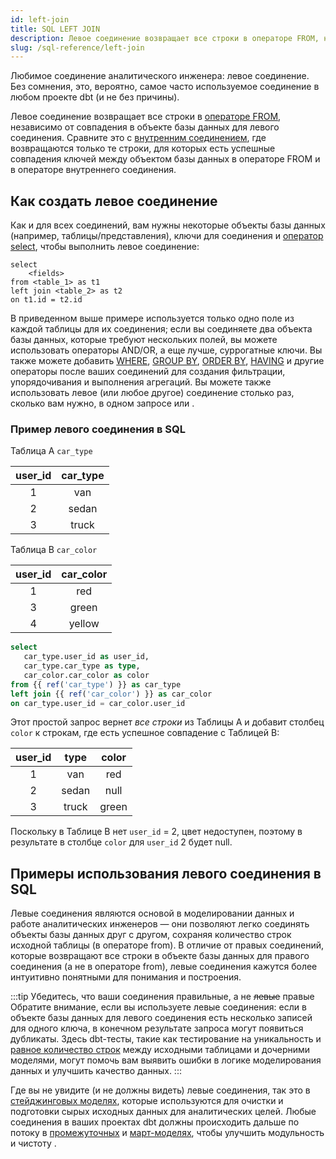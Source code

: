 ```yaml
---
id: left-join
title: SQL LEFT JOIN
description: Левое соединение возвращает все строки в операторе FROM, независимо от совпадения в объекте базы данных для левого соединения.
slug: /sql-reference/left-join
---
```


<head>
    <title>Работа с левыми соединениями в SQL</title>
</head>

Любимое соединение аналитического инженера: левое соединение. Без сомнения, это, вероятно, самое часто используемое соединение в любом проекте dbt (и не без причины).

Левое соединение возвращает все строки в [операторе FROM](/sql-reference/from), независимо от совпадения в объекте базы данных для левого соединения. Сравните это с [внутренним соединением](/sql-reference/inner-join), где возвращаются только те строки, для которых есть успешные совпадения ключей между объектом базы данных в операторе FROM и в операторе внутреннего соединения.

## Как создать левое соединение

Как и для всех соединений, вам нужны некоторые объекты базы данных (например, таблицы/представления), ключи для соединения и [оператор select](/sql-reference/select), чтобы выполнить левое соединение:

```
select
    <fields>
from <table_1> as t1
left join <table_2> as t2
on t1.id = t2.id 
```

В приведенном выше примере используется только одно поле из каждой таблицы для их соединения; если вы соединяете два объекта базы данных, которые требуют нескольких полей, вы можете использовать операторы AND/OR, а еще лучше, <Term id="surrogate-key">суррогатные ключи</Term>. Вы также можете добавить [WHERE](/sql-reference/where), [GROUP BY](/sql-reference/group-by), [ORDER BY](/sql-reference/order-by), [HAVING](/sql-reference/having) и другие операторы после ваших соединений для создания фильтрации, упорядочивания и выполнения агрегаций. Вы можете также использовать левое (или любое другое) соединение столько раз, сколько вам нужно, в одном запросе или <Term id="cte" />.

### Пример левого соединения в SQL

Таблица A `car_type`

| **user_id** | **car_type** |
|:---:|:---:|
| 1 | van |
| 2 | sedan |
| 3 | truck |

Таблица B `car_color`

| user_id | car_color |
|:---:|:---:|
| 1 | red |
| 3 | green |
| 4 | yellow |

```sql
select
   car_type.user_id as user_id,
   car_type.car_type as type,
   car_color.car_color as color
from {{ ref('car_type') }} as car_type
left join {{ ref('car_color') }} as car_color
on car_type.user_id = car_color.user_id
```

Этот простой запрос вернет *все строки* из Таблицы A и добавит столбец `color` к строкам, где есть успешное совпадение с Таблицей B:

| **user_id** | **type** | **color** |
|:---:|:---:|:---:|
| 1 | van | red |
| 2 | sedan | null |
| 3 | truck | green |

Поскольку в Таблице B нет `user_id` = 2, цвет недоступен, поэтому в результате в столбце `color` для `user_id` 2 будет null.

## Примеры использования левого соединения в SQL

Левые соединения являются основой в моделировании данных и работе аналитических инженеров — они позволяют легко соединять объекты базы данных друг с другом, сохраняя количество строк исходной таблицы (в операторе from). В отличие от правых соединений, которые возвращают все строки в объекте базы данных для правого соединения (а не в операторе from), левые соединения кажутся более интуитивно понятными для понимания и построения.

:::tip Убедитесь, что ваши соединения правильные, а не ~~левые~~ правые
Обратите внимание, если вы используете левые соединения: если в объекте базы данных для левого соединения есть несколько записей для одного ключа, в конечном результате запроса могут появиться дубликаты. Здесь dbt-тесты, такие как тестирование на уникальность <Term id="primary-key" /> и [равное количество строк](https://github.com/dbt-labs/dbt-utils#equal_rowcount-source) между исходными таблицами и дочерними моделями, могут помочь вам выявить ошибки в логике моделирования данных и улучшить качество данных.
:::

Где вы не увидите (и не должны видеть) левые соединения, так это в [стейджинговых моделях](/best-practices/how-we-structure/2-staging), которые используются для очистки и подготовки сырых исходных данных для аналитических целей. Любые соединения в ваших проектах dbt должны происходить дальше по потоку в [промежуточных](/best-practices/how-we-structure/3-intermediate) и [март-моделях](/best-practices/how-we-structure/4-marts), чтобы улучшить модульность и чистоту <Term id="dag" />.